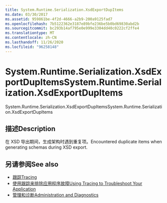 ```yaml
---
title: System.Runtime.Serialization.XsdExportDupItems
ms.date: 03/30/2017
ms.assetid: 959861be-4f2d-4666-a2b9-200a9125fad7
ms.openlocfilehash: 7b5122362e3187e89bfe236be5b0bd69830abd2b
ms.sourcegitcommit: bc293b14af795e0e999e3304dd40c0222cf2ffe4
ms.translationtype: MT
ms.contentlocale: zh-CN
ms.lasthandoff: 11/26/2020
ms.locfileid: "96258148"
---
```

# <a name="systemruntimeserializationxsdexportdupitems"></a><span data-ttu-id="ea568-102">System.Runtime.Serialization.XsdExportDupItems</span><span class="sxs-lookup"><span data-stu-id="ea568-102">System.Runtime.Serialization.XsdExportDupItems</span></span>

<span data-ttu-id="ea568-103">System.Runtime.Serialization.XsdExportDupItems</span><span class="sxs-lookup"><span data-stu-id="ea568-103">System.Runtime.Serialization.XsdExportDupItems</span></span>  
  
## <a name="description"></a><span data-ttu-id="ea568-104">描述</span><span class="sxs-lookup"><span data-stu-id="ea568-104">Description</span></span>  

 <span data-ttu-id="ea568-105">在 XSD 导出期间，生成架构时遇到重复项。</span><span class="sxs-lookup"><span data-stu-id="ea568-105">Encountered duplicate items when generating schemas during XSD export.</span></span>  
  
## <a name="see-also"></a><span data-ttu-id="ea568-106">另请参阅</span><span class="sxs-lookup"><span data-stu-id="ea568-106">See also</span></span>

- [<span data-ttu-id="ea568-107">跟踪</span><span class="sxs-lookup"><span data-stu-id="ea568-107">Tracing</span></span>](index.md)
- [<span data-ttu-id="ea568-108">使用跟踪来排除应用程序故障</span><span class="sxs-lookup"><span data-stu-id="ea568-108">Using Tracing to Troubleshoot Your Application</span></span>](using-tracing-to-troubleshoot-your-application.md)
- [<span data-ttu-id="ea568-109">管理和诊断</span><span class="sxs-lookup"><span data-stu-id="ea568-109">Administration and Diagnostics</span></span>](../index.md)
